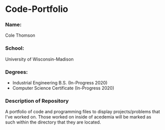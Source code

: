 # Code-Portfolio

### Name:
Cole Thomson

### School:
University of Wisconsin-Madison 

### Degrees:
* Industrial Engineering B.S. (In-Progress 2020)
* Computer Science Certificate (In-Progress 2020)

### Description of Repository
A portfolio of code and programming files to display projects/problems that I've worked on. Those worked on inside of acedemia will be marked as such within the directory that they are located.
